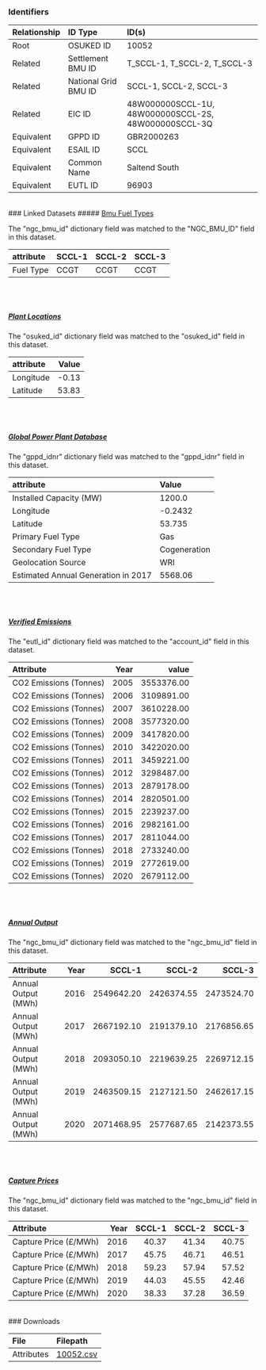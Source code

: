 ### Identifiers

| Relationship   | ID Type              | ID(s)                                                |
|:---------------|:---------------------|:-----------------------------------------------------|
| Root           | OSUKED ID            | 10052                                                |
| Related        | Settlement BMU ID    | T_SCCL-1, T_SCCL-2, T_SCCL-3                         |
| Related        | National Grid BMU ID | SCCL-1, SCCL-2, SCCL-3                               |
| Related        | EIC ID               | 48W000000SCCL-1U, 48W000000SCCL-2S, 48W000000SCCL-3Q |
| Equivalent     | GPPD ID              | GBR2000263                                           |
| Equivalent     | ESAIL ID             | SCCL                                                 |
| Equivalent     | Common Name          | Saltend South                                        |
| Equivalent     | EUTL ID              | 96903                                                |

<br>
### Linked Datasets
##### <a href="https://osuked.github.io/Power-Station-Dictionary/datasets/bmu-fuel-types">Bmu Fuel Types</a>



The "ngc_bmu_id" dictionary field was matched to the "NGC_BMU_ID" field in this dataset.

| attribute   | SCCL-1   | SCCL-2   | SCCL-3   |
|:------------|:---------|:---------|:---------|
| Fuel Type   | CCGT     | CCGT     | CCGT     |

<br><br>
##### <a href="https://osuked.github.io/Power-Station-Dictionary/datasets/plant-locations">Plant Locations</a>



The "osuked_id" dictionary field was matched to the "osuked_id" field in this dataset.

| attribute   |   Value |
|:------------|--------:|
| Longitude   |   -0.13 |
| Latitude    |   53.83 |

<br><br>
##### <a href="https://osuked.github.io/Power-Station-Dictionary/datasets/global-power-plant-database">Global Power Plant Database</a>



The "gppd_idnr" dictionary field was matched to the "gppd_idnr" field in this dataset.

| attribute                           | Value        |
|:------------------------------------|:-------------|
| Installed Capacity (MW)             | 1200.0       |
| Longitude                           | -0.2432      |
| Latitude                            | 53.735       |
| Primary Fuel Type                   | Gas          |
| Secondary Fuel Type                 | Cogeneration |
| Geolocation Source                  | WRI          |
| Estimated Annual Generation in 2017 | 5568.06      |

<br><br>
##### <a href="https://osuked.github.io/Power-Station-Dictionary/datasets/verified-emissions">Verified Emissions</a>



The "eutl_id" dictionary field was matched to the "account_id" field in this dataset.

| Attribute              |   Year |      value |
|:-----------------------|-------:|-----------:|
| CO2 Emissions (Tonnes) |   2005 | 3553376.00 |
| CO2 Emissions (Tonnes) |   2006 | 3109891.00 |
| CO2 Emissions (Tonnes) |   2007 | 3610228.00 |
| CO2 Emissions (Tonnes) |   2008 | 3577320.00 |
| CO2 Emissions (Tonnes) |   2009 | 3417820.00 |
| CO2 Emissions (Tonnes) |   2010 | 3422020.00 |
| CO2 Emissions (Tonnes) |   2011 | 3459221.00 |
| CO2 Emissions (Tonnes) |   2012 | 3298487.00 |
| CO2 Emissions (Tonnes) |   2013 | 2879178.00 |
| CO2 Emissions (Tonnes) |   2014 | 2820501.00 |
| CO2 Emissions (Tonnes) |   2015 | 2239237.00 |
| CO2 Emissions (Tonnes) |   2016 | 2982161.00 |
| CO2 Emissions (Tonnes) |   2017 | 2811044.00 |
| CO2 Emissions (Tonnes) |   2018 | 2733240.00 |
| CO2 Emissions (Tonnes) |   2019 | 2772619.00 |
| CO2 Emissions (Tonnes) |   2020 | 2679112.00 |

<br><br>
##### <a href="https://osuked.github.io/Power-Station-Dictionary/datasets/annual-output">Annual Output</a>



The "ngc_bmu_id" dictionary field was matched to the "ngc_bmu_id" field in this dataset.

| Attribute           |   Year |     SCCL-1 |     SCCL-2 |     SCCL-3 |
|:--------------------|-------:|-----------:|-----------:|-----------:|
| Annual Output (MWh) |   2016 | 2549642.20 | 2426374.55 | 2473524.70 |
| Annual Output (MWh) |   2017 | 2667192.10 | 2191379.10 | 2176856.65 |
| Annual Output (MWh) |   2018 | 2093050.10 | 2219639.25 | 2269712.15 |
| Annual Output (MWh) |   2019 | 2463509.15 | 2127121.50 | 2462617.15 |
| Annual Output (MWh) |   2020 | 2071468.95 | 2577687.65 | 2142373.55 |

<br><br>
##### <a href="https://osuked.github.io/Power-Station-Dictionary/datasets/capture-prices">Capture Prices</a>



The "ngc_bmu_id" dictionary field was matched to the "ngc_bmu_id" field in this dataset.

| Attribute             |   Year |   SCCL-1 |   SCCL-2 |   SCCL-3 |
|:----------------------|-------:|---------:|---------:|---------:|
| Capture Price (£/MWh) |   2016 |    40.37 |    41.34 |    40.75 |
| Capture Price (£/MWh) |   2017 |    45.75 |    46.71 |    46.51 |
| Capture Price (£/MWh) |   2018 |    59.23 |    57.94 |    57.52 |
| Capture Price (£/MWh) |   2019 |    44.03 |    45.55 |    42.46 |
| Capture Price (£/MWh) |   2020 |    38.33 |    37.28 |    36.59 |


<br>
### Downloads


| File       | Filepath                                                                              |
|:-----------|:--------------------------------------------------------------------------------------|
| Attributes | [10052.csv](https://osuked.github.io/Power-Station-Dictionary/object_attrs/10052.csv) |
